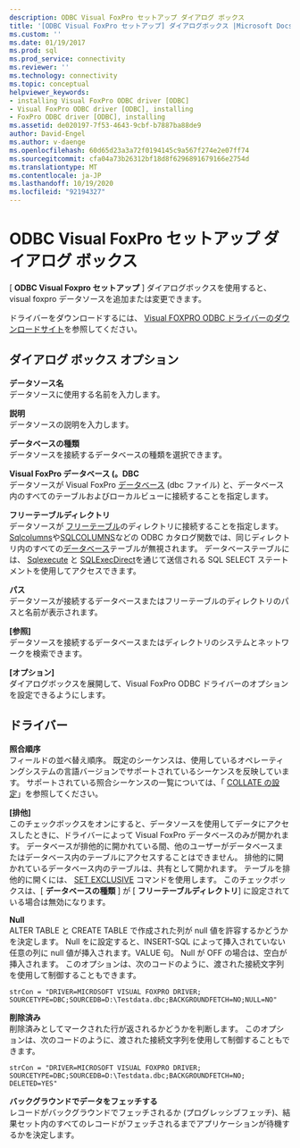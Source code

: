 ```yaml
---
description: ODBC Visual FoxPro セットアップ ダイアログ ボックス
title: '[ODBC Visual FoxPro セットアップ] ダイアログボックス |Microsoft Docs'
ms.custom: ''
ms.date: 01/19/2017
ms.prod: sql
ms.prod_service: connectivity
ms.reviewer: ''
ms.technology: connectivity
ms.topic: conceptual
helpviewer_keywords:
- installing Visual FoxPro ODBC driver [ODBC]
- Visual FoxPro ODBC driver [ODBC], installing
- FoxPro ODBC driver [ODBC], installing
ms.assetid: de020197-7f53-4643-9cbf-b7887ba88de9
author: David-Engel
ms.author: v-daenge
ms.openlocfilehash: 60d65d23a3a72f0194145c9a567f274e2e07ff74
ms.sourcegitcommit: cfa04a73b26312bf18d8f6296891679166e2754d
ms.translationtype: MT
ms.contentlocale: ja-JP
ms.lasthandoff: 10/19/2020
ms.locfileid: "92194327"
---
```

# <a name="odbc-visual-foxpro-setup-dialog-box"></a>ODBC Visual FoxPro セットアップ ダイアログ ボックス
[ **ODBC Visual Foxpro セットアップ** ] ダイアログボックスを使用すると、visual foxpro データソースを追加または変更できます。  
  
 ドライバーをダウンロードするには、 [Visual FOXPRO ODBC ドライバーのダウンロードサイト](/previous-versions/visualstudio/foxpro/mt490121(v=msdn.10))を参照してください。  
  
## <a name="dialog-box-options"></a>ダイアログ ボックス オプション  
 **データソース名**  
 データソースに使用する名前を入力します。  
  
 **説明**  
 データソースの説明を入力します。  
  
 **データベースの種類**  
 データソースを接続するデータベースの種類を選択できます。  
  
 **Visual FoxPro データベース (。DBC**  
 データソースが Visual FoxPro [データベース](../../odbc/microsoft/visual-foxpro-terminology.md) (dbc ファイル) と、データベース内のすべてのテーブルおよびローカルビューに接続することを指定します。  
  
 **フリーテーブルディレクトリ**  
 データソースが [フリーテーブル](../../odbc/microsoft/visual-foxpro-terminology.md)のディレクトリに接続することを指定します。 [Sqlcolumns](../../odbc/microsoft/sqlcolumns-visual-foxpro-odbc-driver.md)や[SQLCOLUMNS](../../odbc/microsoft/sqltables-visual-foxpro-odbc-driver.md)などの ODBC カタログ関数では、同じディレクトリ内のすべての[データベース](../../odbc/microsoft/visual-foxpro-terminology.md)テーブルが無視されます。 データベーステーブルには、 [Sqlexecute](../../odbc/microsoft/sqlexecute-visual-foxpro-odbc-driver.md) と [SQLExecDirect](../../odbc/microsoft/sqlexecdirect-visual-foxpro-odbc-driver.md)を通じて送信される SQL SELECT ステートメントを使用してアクセスできます。  
  
 **パス**  
 データソースが接続するデータベースまたはフリーテーブルのディレクトリのパスと名前が表示されます。  
  
 **[参照]**  
 データソースを接続するデータベースまたはディレクトリのシステムとネットワークを検索できます。  
  
 **[オプション]**  
 ダイアログボックスを展開して、Visual FoxPro ODBC ドライバーのオプションを設定できるようにします。  
  
## <a name="driver"></a>ドライバー  
 **照合順序**  
 フィールドの並べ替え順序。 既定のシーケンスは、使用しているオペレーティングシステムの言語バージョンでサポートされているシーケンスを反映しています。 サポートされている照合シーケンスの一覧については、「 [COLLATE の設定](../../odbc/microsoft/set-collate-command.md)」を参照してください。  
  
 **[排他]**  
 このチェックボックスをオンにすると、データソースを使用してデータにアクセスしたときに、ドライバーによって Visual FoxPro データベースのみが開かれます。 データベースが排他的に開かれている間、他のユーザーがデータベースまたはデータベース内のテーブルにアクセスすることはできません。 排他的に開かれているデータベース内のテーブルは、共有として開かれます。 テーブルを排他的に開くには、 [SET EXCLUSIVE](../../odbc/microsoft/set-exclusive-command.md) コマンドを使用します。 このチェックボックスは、[ **データベースの種類** ] が [ **フリーテーブルディレクトリ**] に設定されている場合は無効になります。  
  
 **Null**  
 ALTER TABLE と CREATE TABLE で作成された列が null 値を許容するかどうかを決定します。 Null をに設定すると、INSERT-SQL によって挿入されていない任意の列に null 値が挿入されます。VALUE 句。 Null が OFF の場合は、空白が挿入されます。 このオプションは、次のコードのように、渡された接続文字列を使用して制御することもできます。  
  
```  
strCon = "DRIVER=MICROSOFT VISUAL FOXPRO DRIVER;  
SOURCETYPE=DBC;SOURCEDB=D:\Testdata.dbc;BACKGROUNDFETCH=NO;NULL=NO"  
```  
  
 **削除済み**  
 削除済みとしてマークされた行が返されるかどうかを判断します。 このオプションは、次のコードのように、渡された接続文字列を使用して制御することもできます。  
  
```  
strCon = "DRIVER=MICROSOFT VISUAL FOXPRO DRIVER;  
SOURCETYPE=DBC;SOURCEDB=D:\Testdata.dbc;BACKGROUNDFETCH=NO;  
DELETED=YES"  
```  
  
 **バックグラウンドでデータをフェッチする**  
 レコードがバックグラウンドでフェッチされるか (プログレッシブフェッチ)、結果セット内のすべてのレコードがフェッチされるまでアプリケーションが待機するかを決定します。